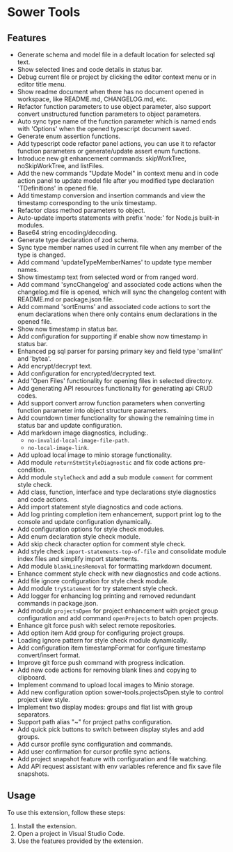 # Sower Tools

## Features

-   Generate schema and model file in a default location for selected sql text.
-   Show selected lines and code details in status bar.
-   Debug current file or project by clicking the editor context menu or in editor title menu.
-   Show readme document when there has no document opened in workspace, like README.md, CHANGELOG.md, etc.
-   Refactor function parameters to use object parameter, also support convert unstructured function parameters to object parameters.
-   Auto sync type name of the function parameter which is named ends with 'Options' when the opened typescript document saved.
-   Generate enum assertion functions.
-   Add typescript code refactor panel actions, you can use it to refactor function parameters or generate/update assert enum functions.
-   Introduce new git enhancement commands: skipWorkTree, noSkipWorkTree, and listFiles.
-   Add the new commands "Update Model" in context menu and in code action panel to update model file after you modified type declaration 'TDefinitions' in opened file.
-   Add timestamp conversion and insertion commands and view the timestamp corresponding to the unix timestamp.
-   Refactor class method parameters to object.
-   Auto-update imports statements with prefix 'node:' for Node.js built-in modules.
-   Base64 string encoding/decoding.
-   Generate type declaration of zod schema.
-   Sync type member names used in current file when any member of the type is changed.
-   Add command 'updateTypeMemberNames' to update type member names.
-   Show timestamp text from selected word or from ranged word.
-   Add command 'syncChangelog' and associated code actions when the changelog.md file is opened, which will sync the changelog content with README.md or package.json file.
-   Add command 'sortEnums' and associated code actions to sort the enum declarations when there only contains enum declarations in the opened file.
-   Show now timestamp in status bar.
-   Add configuration for supporting if enable show now timestamp in status bar.
-   Enhanced pg sql parser for parsing primary key and field type 'smallint' and 'bytea'.
-   Add encrypt/decrypt text.
-   Add configuration for encrypted/decrypted text.
-   Add 'Open Files' functionality for opening files in selected directory.
-   Add generating API resources functionality for generating api CRUD codes.
-   Add support convert arrow function parameters when converting function parameter into object structure parameters.
-   Add countdown timer functionality for showing the remaining time in status bar and update configuration.
-   Add markdown image diagnostics, including:.
    -   `no-invalid-local-image-file-path`.
    -   `no-local-image-link`.
-   Add upload local image to minio storage functionality.
-   Add module `returnStmtStyleDiagnostic` and fix code actions pre-condition.
-   Add module `styleCheck` and add a sub module `comment` for comment style check.
-   Add class, function, interface and type declarations style diagnostics and code actions.
-   Add import statement style diagnostics and code actions.
-   Add log printing completion item enhancement, support print log to the console and update configuration dynamically.
-   Add configuration options for style check modules.
-   Add enum declaration style check module.
-   Add skip check character option for comment style check.
-   Add style check `import-statements-top-of-file` and consolidate module index files and simplify import statements.
-   Add module `blankLinesRemoval` for formatting markdown document.
-   Enhance comment style check with new diagnostics and code actions.
-   Add file ignore configuration for style check module.
-   Add module `tryStatement` for try statement style check.
-   Add logger for enhancing log printing and removed redundant commands in package.json.
-   Add module `projectsOpen` for project enhancement with project group configuration and add command `openProjects` to batch open projects.
-   Enhance git force push with select remote repositories.
-   Add option item Add group for configuring project groups.
-   Loading ignore pattern for style check module dynamically.
-   Add configuration item timestampFormat for configure timestamp convert/insert format.
-   Improve git force push command with progress indication.
-   Add new code actions for removing blank lines and copying to clipboard.
-   Implement command to upload local images to Minio storage.
-   Add new configuration option sower-tools.projectsOpen.style to control project view style.
-   Implement two display modes: groups and flat list with group separators.
-   Support path alias "~" for project paths configuration.
-   Add quick pick buttons to switch between display styles and add groups.
-   Add cursor profile sync configuration and commands.
-   Add user confirmation for cursor profile sync actions.
-   Add project snapshot feature with configuration and file watching.
-   Add API request assistant with env variables reference and fix save file snapshots.

## Usage

To use this extension, follow these steps:

1. Install the extension.
2. Open a project in Visual Studio Code.
3. Use the features provided by the extension.
